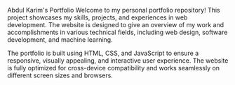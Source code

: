 Abdul Karim's Portfolio
Welcome to my personal portfolio repository! This project showcases my skills, projects, and experiences in web development. The website is designed to give an overview of my work and accomplishments in various technical fields, including web design, software development, and machine learning.

The portfolio is built using HTML, CSS, and JavaScript to ensure a responsive, visually appealing, and interactive user experience. The website is fully optimized for cross-device compatibility and works seamlessly on different screen sizes and browsers.
